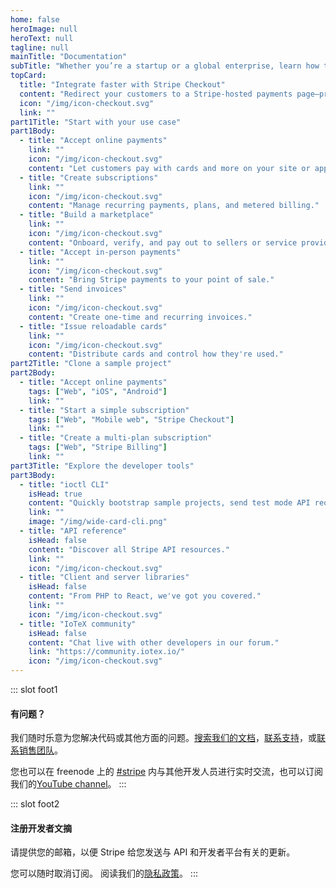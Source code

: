 ```yaml
---
home: false
heroImage: null
heroText: null
tagline: null
mainTitle: "Documentation"
subTitle: "Whether you’re a startup or a global enterprise, learn how to integrate with IoTeX to empower IoT with privacy and trust."
topCard:
  title: "Integrate faster with Stripe Checkout"
  content: "Redirect your customers to a Stripe-hosted payments page—prebuilt, safe, and responsive across web and mobile."
  icon: "/img/icon-checkout.svg"
  link: ""
part1Title: "Start with your use case"
part1Body:
  - title: "Accept online payments"
    link: ""
    icon: "/img/icon-checkout.svg"
    content: "Let customers pay with cards and more on your site or app."
  - title: "Create subscriptions"
    link: ""
    icon: "/img/icon-checkout.svg"
    content: "Manage recurring payments, plans, and metered billing."
  - title: "Build a marketplace"
    link: ""
    icon: "/img/icon-checkout.svg"
    content: "Onboard, verify, and pay out to sellers or service providers."
  - title: "Accept in-person payments"
    link: ""
    icon: "/img/icon-checkout.svg"
    content: "Bring Stripe payments to your point of sale."
  - title: "Send invoices"
    link: ""
    icon: "/img/icon-checkout.svg"
    content: "Create one-time and recurring invoices."
  - title: "Issue reloadable cards"
    link: ""
    icon: "/img/icon-checkout.svg"
    content: "Distribute cards and control how they're used."
part2Title: "Clone a sample project"
part2Body:
  - title: "Accept online payments"
    tags: ["Web", "iOS", "Android"]
    link: ""
  - title: "Start a simple subscription"
    tags: ["Web", "Mobile web", "Stripe Checkout"]
    link: ""
  - title: "Create a multi-plan subscription"
    tags: ["Web", "Stripe Billing"]
    link: ""
part3Title: "Explore the developer tools"
part3Body:
  - title: "ioctl CLI"
    isHead: true
    content: "Quickly bootstrap sample projects, send test mode API requests, debug webhooks and more, right from your terminal."
    link: ""
    image: "/img/wide-card-cli.png"
  - title: "API reference"
    isHead: false
    content: "Discover all Stripe API resources."
    link: ""
    icon: "/img/icon-checkout.svg"
  - title: "Client and server libraries"
    isHead: false
    content: "From PHP to React, we've got you covered."
    link: ""
    icon: "/img/icon-checkout.svg"
  - title: "IoTeX community"
    isHead: false
    content: "Chat live with other developers in our forum."
    link: "https://community.iotex.io/"
    icon: "/img/icon-checkout.svg"
---
```


<Home-Content />

::: slot foot1

#### 有问题？

我们随时乐意为您解决代码或其他方面的问题。[搜索我们的文档]()，[联系支持]()，或[联系销售团队]()。

您也可以在 freenode 上的 [#stripe]() 内与其他开发人员进行实时交流，也可以订阅我们的[YouTube channel]()。
:::

::: slot foot2

#### 注册开发者文摘

请提供您的邮箱，以便 Stripe 给您发送与 API 和开发者平台有关的更新。

<Home-Subscribe />

您可以随时取消订阅。 阅读我们的[隐私政策]()。
:::
